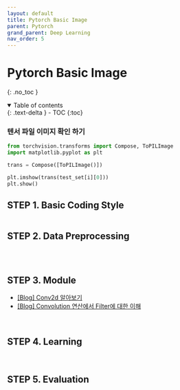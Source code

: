 ```yaml
---
layout: default
title: Pytorch Basic Image
parent: Pytorch
grand_parent: Deep Learning
nav_order: 5
---
```


# Pytorch Basic Image
{: .no_toc }

<details open markdown="block">
  <summary>
    Table of contents
  </summary>
  {: .text-delta }
- TOC
{:toc}
</details>

<!------------------------------------ STEP ------------------------------------>

### 텐서 파일 이미지 확인 하기

```python
from torchvision.transforms import Compose, ToPILImage
import matplotlib.pyplot as plt

trans = Compose([ToPILImage()])

plt.imshow(trans(test_set[i][0]))
plt.show()
```














## STEP 1. Basic Coding Style

```python
```

<!------------------------------------ STEP ------------------------------------>

## STEP 2. Data Preprocessing

```python
```


<br>

<!------------------------------------ STEP ------------------------------------>

## STEP 3. Module

* [[Blog] Conv2d 알아보기](https://blog.joonas.io/196)
* [[Blog] Convolution 연산에서 Filter에 대한 이해](https://woochan-autobiography.tistory.com/883)

<br>

<!------------------------------------ STEP ------------------------------------>

## STEP 4. Learning



<br>


<!------------------------------------ STEP ------------------------------------>

## STEP 5. Evaluation



<br>